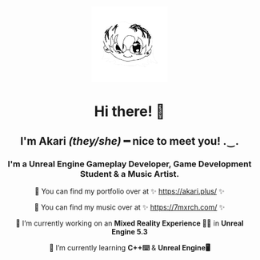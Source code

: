 <center>
  <p align="center" width="100%"><img src="white-black pfp transparent.png" style="width: 30%; max-width: 256px; max-height: 256px;"></p>


# Hi there! 👋


## I'm Akari *(they/she)* ━ nice to meet you! .‿.


### I'm a Unreal Engine Gameplay Developer, Game Development Student & a Music Artist.

📖 You can find my portfolio over at ✨ https://akari.plus/ ✨

🎵 You can find my music over at ✨ https://7mxrch.com/ ✨

🔭 I’m currently working on an **Mixed Reality Experience 🚀🌌** in **Unreal Engine 5.3**

🌱 I’m currently learning **C++⌨️** & **Unreal Engine🖥️**



</center>
